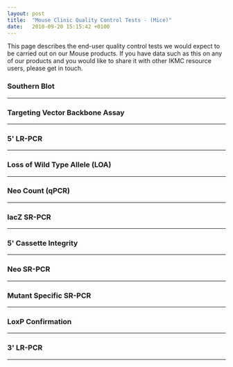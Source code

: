 ```yaml
---
layout: post
title:  "Mouse Clinic Quality Control Tests - (Mice)"
date:   2010-09-20 15:15:42 +0100
---
```


This page describes the end-user quality control tests we would expect to be carried out on our Mouse products.  If you have data such as this on any of our products and you would like to share it with other IKMC resource users, please get in touch.
### Southern Blot
---
### Targeting Vector Backbone Assay
---
### 5' LR-PCR
---
### Loss of Wild Type Allele (LOA)
---
### Neo Count (qPCR)
---
### lacZ SR-PCR
---
### 5' Cassette Integrity
---
### Neo SR-PCR
---
### Mutant Specific SR-PCR
---
### LoxP Confirmation
---
### 3' LR-PCR
---